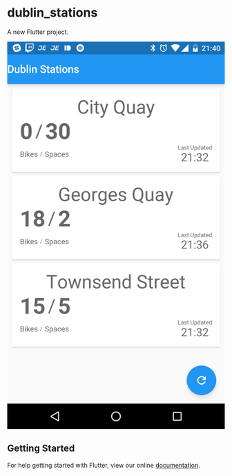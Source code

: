 # dublin_stations

A new Flutter project.

![Image](.github/images/image1.png)

## Getting Started

For help getting started with Flutter, view our online
[documentation](http://flutter.io/).

